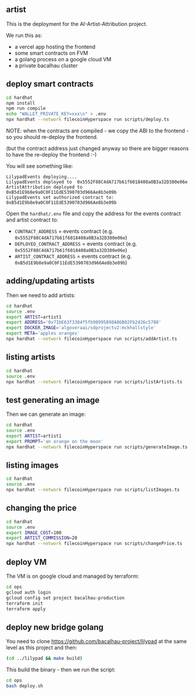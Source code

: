 ## artist

This is the deployment for the AI-Artist-Attribution project.

We run this as:

 * a vercel app hosting the frontend
 * some smart contracts on FVM
 * a golang process on a google cloud VM
 * a private bacalhau cluster

## deploy smart contracts

```bash
cd hardhat
npm install
npm run compile
echo "WALLET_PRIVATE_KEY=xxx\n" > .env
npx hardhat --network filecoinHyperspace run scripts/deploy.ts
```

NOTE: when the contracts are compiled - we copy the ABI to the frontend - so you should re-deploy the frontend.

(but the contract address just changed anyway so there are bigger reasons to have the re-deploy the frontend :-)

You will see something like:

```
LilypadEvents deploying....
LilypadEvents deployed to  0x5552F88C4dA717b61f6018408a0B3a32D380e06e
ArtistAttribution deployed to 0xB5d1E9b8e9a0C0F11EdE5390703d966Ae8b3e09b
LilypadEvents set authorized contract to:  0xB5d1E9b8e9a0C0F11EdE5390703d966Ae8b3e09b
```

Open the `hardhat/.env` file and copy the address for the events contract and artist contract to:

 * `CONTRACT_ADDRESS` = events contract (e.g. `0x5552F88C4dA717b61f6018408a0B3a32D380e06e`)
 * `DEPLOYED_CONTRACT_ADDRESS` = events contract (e.g. `0x5552F88C4dA717b61f6018408a0B3a32D380e06e`)
 * `ARTIST_CONTRACT_ADDRESS` = events contract (e.g. `0xB5d1E9b8e9a0C0F11EdE5390703d966Ae8b3e09b`)

## adding/updating artists

Then we need to add artists:

```bash
cd hardhat
source .env
export ARTIST=artist1
export ADDRESS='0x71bE63f3384f5fb98995898A86B02Fb2426c5788'
export DOCKER_IMAGE='algoveraai/sdprojectv2:mckhallstyle'
export META='apples oranges'
npx hardhat --network filecoinHyperspace run scripts/addArtist.ts
```

## listing artists

```bash
cd hardhat
source .env
npx hardhat --network filecoinHyperspace run scripts/listArtists.ts
```

## test generating an image

Then we can generate an image:

```bash
cd hardhat
source .env
export ARTIST=artist1
export PROMPT='an orange on the moon'
npx hardhat --network filecoinHyperspace run scripts/generateImage.ts
```

## listing images

```bash
cd hardhat
source .env
npx hardhat --network filecoinHyperspace run scripts/listImages.ts
```

## changing the price

```bash
cd hardhat
source .env
export IMAGE_COST=100
export ARTIST_COMMISSION=20
npx hardhat --network filecoinHyperspace run scripts/changePrice.ts
```

## deploy VM

The VM is on google cloud and managed by terraform:

```bash
cd ops
gcloud auth login
gcloud config set project bacalhau-production
terraform init
terraform apply
```

## deploy new bridge golang

You need to clone https://github.com/bacalhau-project/lilypad at the same level as this project and then:

```bash
(cd ../lilypad && make build)
```

This build the binary - then we run the script:

```bash
cd ops
bash deploy.sh
```
